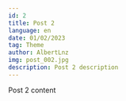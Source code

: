 ```yaml
---
id: 2
title: Post 2
language: en
date: 01/02/2023
tag: Theme
author: AlbertLnz
img: post_002.jpg
description: Post 2 description
---
```


Post 2 content
